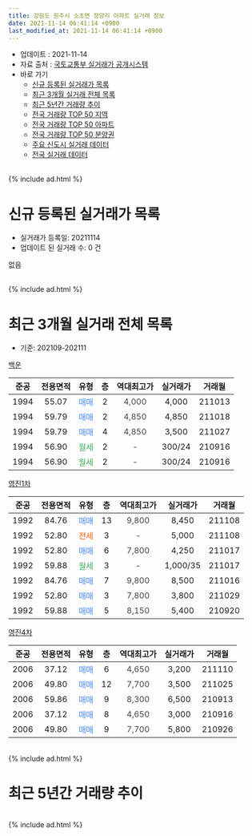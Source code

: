 ```yaml
---
title: 강원도 원주시 소초면 장양리 아파트 실거래 정보
date: 2021-11-14 06:41:14 +0900
last_modified_at: 2021-11-14 06:41:14 +0900
---
```


* 업데이트 : 2021-11-14
* 자료 출처 : [국토교통부 실거래가 공개시스템](http://rt.molit.go.kr)
* 바로 가기
    * [신규 등록된 실거래가 목록](#신규-등록된-실거래가-목록)
    * [최근 3개월 실거래 전체 목록](#최근-3개월-실거래-전체-목록)
    * [최근 5년간 거래량 추이](#최근-5년간-거래량-추이)
    * [전국 거래량 TOP 50 지역](https://inasie.github.io/apt-trade-info/최근-3개월-전국에서-가장-거래가-많이-발생한-지역)
    * [전국 거래량 TOP 50 아파트](https://inasie.github.io/apt-trade-info/최근-3개월-전국에서-가장-거래가-많이-발생한-아파트)
    * [전국 거래량 TOP 50 분양권](https://inasie.github.io/apt-trade-info/최근-3개월-전국에서-가장-거래가-많이-발생한-분양권)
    * [주요 신도시 실거래 데이터](https://inasie.github.io/apt-trade-info/주요-신도시)
    * [전국 실거래 데이터](https://inasie.github.io/apt-trade-info/전국)
<br>
{% include ad.html %}
<br>

# 신규 등록된 실거래가 목록
* 실거래가 등록일: 20211114
* 업데이트 된 실거래 수: 0 건

없음

<br>
{% include ad.html %}
<br>

# 최근 3개월 실거래 전체 목록
* 기준: 202109-202111


[백운](https://search.naver.com/search.naver?query=%EA%B0%95%EC%9B%90%EB%8F%84+%EC%9B%90%EC%A3%BC%EC%8B%9C+%EC%86%8C%EC%B4%88%EB%A9%B4+%EC%9E%A5%EC%96%91%EB%A6%AC+%EB%B0%B1%EC%9A%B4)

|준공|전용면적|유형|층|역대최고가|실거래가|거래월|
|:---:|:---:|:---:|:---:|:---:|:---:|:---:|
|1994|55.07|<span style="color:#4285f3">매매</span>|2|<span style="color:#444444">4,000</span>|4,000|211013|
|1994|59.79|<span style="color:#4285f3">매매</span>|2|<span style="color:#444444">4,850</span>|4,850|211018|
|1994|59.79|<span style="color:#4285f3">매매</span>|4|<span style="color:#444444">4,850</span>|3,500|211027|
|1994|56.90|<span style="color:#34a853">월세</span>|2|<span style="color:#444444">-</span>|300/24|210916|
|1994|56.90|<span style="color:#34a853">월세</span>|2|<span style="color:#444444">-</span>|300/24|210916|

[영진1차](https://search.naver.com/search.naver?query=%EA%B0%95%EC%9B%90%EB%8F%84+%EC%9B%90%EC%A3%BC%EC%8B%9C+%EC%86%8C%EC%B4%88%EB%A9%B4+%EC%9E%A5%EC%96%91%EB%A6%AC+%EC%98%81%EC%A7%841%EC%B0%A8)

|준공|전용면적|유형|층|역대최고가|실거래가|거래월|
|:---:|:---:|:---:|:---:|:---:|:---:|:---:|
|1992|84.76|<span style="color:#4285f3">매매</span>|13|<span style="color:#444444">9,800</span>|8,450|211108|
|1992|52.80|<span style="color:#ff5a00">전세</span>|3|<span style="color:#444444">-</span>|5,000|211108|
|1992|52.80|<span style="color:#4285f3">매매</span>|6|<span style="color:#444444">7,800</span>|4,250|211017|
|1992|59.88|<span style="color:#34a853">월세</span>|3|<span style="color:#444444">-</span>|1,000/35|211017|
|1992|84.76|<span style="color:#4285f3">매매</span>|7|<span style="color:#444444">9,800</span>|8,500|211016|
|1992|52.80|<span style="color:#4285f3">매매</span>|3|<span style="color:#444444">7,800</span>|3,800|211029|
|1992|59.88|<span style="color:#4285f3">매매</span>|5|<span style="color:#444444">8,150</span>|5,400|210920|

[영진4차](https://search.naver.com/search.naver?query=%EA%B0%95%EC%9B%90%EB%8F%84+%EC%9B%90%EC%A3%BC%EC%8B%9C+%EC%86%8C%EC%B4%88%EB%A9%B4+%EC%9E%A5%EC%96%91%EB%A6%AC+%EC%98%81%EC%A7%844%EC%B0%A8)

|준공|전용면적|유형|층|역대최고가|실거래가|거래월|
|:---:|:---:|:---:|:---:|:---:|:---:|:---:|
|2006|37.12|<span style="color:#4285f3">매매</span>|6|<span style="color:#444444">4,650</span>|3,200|211110|
|2006|49.80|<span style="color:#4285f3">매매</span>|12|<span style="color:#444444">7,700</span>|3,500|211025|
|2006|59.86|<span style="color:#4285f3">매매</span>|9|<span style="color:#444444">8,300</span>|6,500|210913|
|2006|37.12|<span style="color:#4285f3">매매</span>|8|<span style="color:#444444">4,650</span>|3,000|210916|
|2006|49.80|<span style="color:#4285f3">매매</span>|9|<span style="color:#444444">7,700</span>|5,800|210926|


<br>
{% include ad.html %}
<br>

# 최근 5년간 거래량 추이


<div style="width:100%;">
    <canvas id="deal_progress" height="200"></canvas>
</div>

<script>
new Chart(document.getElementById("deal_progress"), {
    type: 'line',
    data: {
        labels: ['201611','201612','201701','201702','201703','201704','201705','201706','201707','201708','201709','201710','201711','201712','201801','201802','201803','201804','201805','201806','201807','201808','201809','201810','201811','201812','201901','201902','201903','201904','201905','201906','201907','201908','201909','201910','201911','201912','202001','202002','202003','202004','202005','202006','202007','202008','202009','202010','202011','202012','202101','202102','202103','202104','202105','202106','202107','202108','202109','202110','202111'],
        datasets: [{
            label: '매매',
            pointRadius: 1,
            data: [8, 10, 3, 7, 6, 2, 9, 1, 9, 4, 9, 2, 1, 2, 0, 4, 4, 6, 5, 3, 4, 3, 2, 4, 6, 5, 1, 1, 1, 2, 2, 3, 1, 3, 0, 3, 6, 4, 5, 0, 3, 5, 4, 4, 3, 1, 4, 9, 2, 9, 4, 2, 7, 6, 5, 9, 1, 8, 4, 7, 2],
            borderColor: "rgba(255, 201, 14, 1)",
            backgroundColor: "rgba(255, 201, 14, 0.5)",
            fill: false,
            lineTension: 0
        },{
            label: '전월세',
            pointRadius: 1,
            data: [3, 2, 1, 1, 3, 2, 1, 3, 2, 5, 5, 1, 2, 2, 2, 2, 2, 2, 1, 5, 4, 1, 3, 2, 3, 0, 1, 3, 5, 3, 1, 1, 5, 3, 4, 4, 0, 0, 1, 4, 1, 0, 1, 1, 1, 1, 1, 1, 3, 0, 1, 1, 2, 2, 0, 1, 4, 1, 2, 1, 1],
            borderColor: "rgba(0, 141, 185, 1)",
            backgroundColor: "rgba(0, 141, 185, 0.5)",
            fill: false,
            lineTension: 0
        }
        ]
    },
    options: {
        responsive: true,
        title: {
            display: false
        },
        tooltips: {
            mode: 'index',
            intersect: false
        },
        hover: {
            mode: 'nearest',
            intersect: true
        },
        scales: {
            xAxes: [{
                display: true,
                scaleLabel: {
                    display: true,
                    labelString: '년/월'
                }
            }],
            yAxes: [{
                display: true,
                ticks: {
                    suggestedMin: 0,
                },
                scaleLabel: {
                    display: true,
                    labelString: '실거래 수'
                }
            }]
        }
    }
});

</script>


<br>
{% include ad.html %}
<br>

